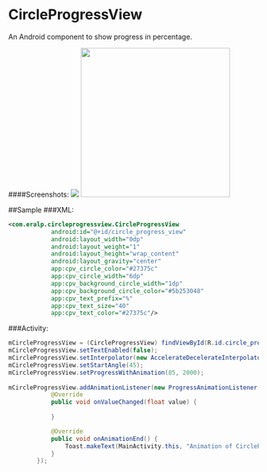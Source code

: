 # CircleProgressView
An Android component to show progress in percentage.

####Screenshots:
![](https://github.com/eralpyucel/CircleProgressView/blob/master/preview.gif)
<img src="https://github.com/eralpyucel/CircleProgressView/blob/master/preview_image.png" width="300">

##Sample
###XML:
```xml
<com.eralp.circleprogressview.CircleProgressView
            android:id="@+id/circle_progress_view"
            android:layout_width="0dp"
            android:layout_weight="1"
            android:layout_height="wrap_content"
            android:layout_gravity="center"
            app:cpv_circle_color="#27375c"
            app:cpv_circle_width="6dp"
            app:cpv_background_circle_width="1dp"
            app:cpv_background_circle_color="#5b253048"
            app:cpv_text_prefix="%"
            app:cpv_text_size="40"
            app:cpv_text_color="#27375c"/>
```

###Activity:
```java
mCircleProgressView = (CircleProgressView) findViewById(R.id.circle_progress_view);
mCircleProgressView.setTextEnabled(false);
mCircleProgressView.setInterpolator(new AccelerateDecelerateInterpolator());
mCircleProgressView.setStartAngle(45);
mCircleProgressView.setProgressWithAnimation(85, 2000);
        
mCircleProgressView.addAnimationListener(new ProgressAnimationListener() {
            @Override
            public void onValueChanged(float value) {
                
            }

            @Override
            public void onAnimationEnd() {
                Toast.makeText(MainActivity.this, "Animation of CircleProgressView done", Toast.LENGTH_SHORT).show();
            }
        });
				
```
				
